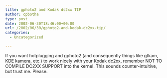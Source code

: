 ```yaml
---
title: gphoto2 and Kodak dc2xx TIP
author: cpbotha
type: post
date: 2002-06-30T18:46:00+00:00
url: /2002/06/30/gphoto2-and-kodak-dc2xx-tip/
categories:
  - Uncategorized

---
```

If you want hotplugging and gphoto2 (and consequently things like gtkam, KDE kamera, etc.) to work nicely with your Kodak dc2xx, remember NOT TO COMPILE DC2XX SUPPORT into the kernel. This sounds counter-intuitive, but trust me. Please.
